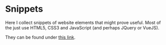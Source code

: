 # Snippets

Here I collect snippets of website elements that might prove useful.
Most of the just use HTML5, CSS3 and JavaScript (and perhaps JQuery or VueJS).

They can be found under [this link](https://markusdoppler.github.io).

